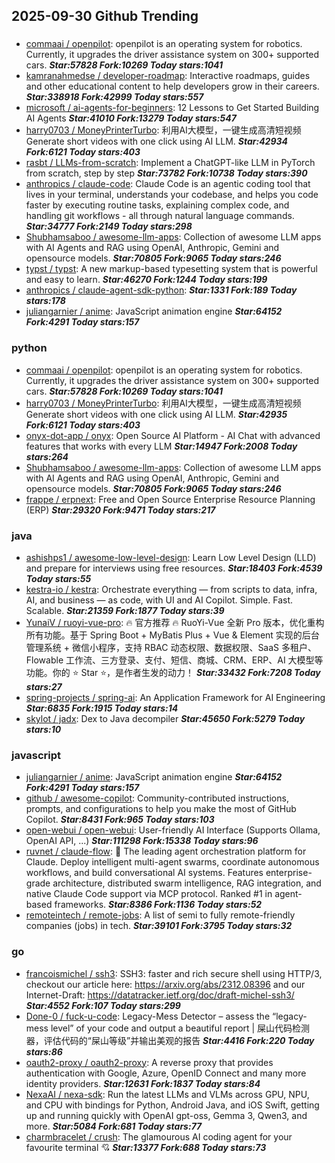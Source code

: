 ## 2025-09-30 Github Trending

### 
* [commaai / openpilot](https://github.com/commaai/openpilot): openpilot is an operating system for robotics. Currently, it upgrades the driver assistance system on 300+ supported cars. ***Star:57828 Fork:10269 Today stars:1041***
* [kamranahmedse / developer-roadmap](https://github.com/kamranahmedse/developer-roadmap): Interactive roadmaps, guides and other educational content to help developers grow in their careers. ***Star:338918 Fork:42999 Today stars:557***
* [microsoft / ai-agents-for-beginners](https://github.com/microsoft/ai-agents-for-beginners): 12 Lessons to Get Started Building AI Agents ***Star:41010 Fork:13279 Today stars:547***
* [harry0703 / MoneyPrinterTurbo](https://github.com/harry0703/MoneyPrinterTurbo): 利用AI大模型，一键生成高清短视频 Generate short videos with one click using AI LLM. ***Star:42934 Fork:6121 Today stars:403***
* [rasbt / LLMs-from-scratch](https://github.com/rasbt/LLMs-from-scratch): Implement a ChatGPT-like LLM in PyTorch from scratch, step by step ***Star:73782 Fork:10738 Today stars:390***
* [anthropics / claude-code](https://github.com/anthropics/claude-code): Claude Code is an agentic coding tool that lives in your terminal, understands your codebase, and helps you code faster by executing routine tasks, explaining complex code, and handling git workflows - all through natural language commands. ***Star:34777 Fork:2149 Today stars:298***
* [Shubhamsaboo / awesome-llm-apps](https://github.com/Shubhamsaboo/awesome-llm-apps): Collection of awesome LLM apps with AI Agents and RAG using OpenAI, Anthropic, Gemini and opensource models. ***Star:70805 Fork:9065 Today stars:246***
* [typst / typst](https://github.com/typst/typst): A new markup-based typesetting system that is powerful and easy to learn. ***Star:46270 Fork:1244 Today stars:199***
* [anthropics / claude-agent-sdk-python](https://github.com/anthropics/claude-agent-sdk-python):  ***Star:1331 Fork:189 Today stars:178***
* [juliangarnier / anime](https://github.com/juliangarnier/anime): JavaScript animation engine ***Star:64152 Fork:4291 Today stars:157***

### python
* [commaai / openpilot](https://github.com/commaai/openpilot): openpilot is an operating system for robotics. Currently, it upgrades the driver assistance system on 300+ supported cars. ***Star:57828 Fork:10269 Today stars:1041***
* [harry0703 / MoneyPrinterTurbo](https://github.com/harry0703/MoneyPrinterTurbo): 利用AI大模型，一键生成高清短视频 Generate short videos with one click using AI LLM. ***Star:42935 Fork:6121 Today stars:403***
* [onyx-dot-app / onyx](https://github.com/onyx-dot-app/onyx): Open Source AI Platform - AI Chat with advanced features that works with every LLM ***Star:14947 Fork:2008 Today stars:264***
* [Shubhamsaboo / awesome-llm-apps](https://github.com/Shubhamsaboo/awesome-llm-apps): Collection of awesome LLM apps with AI Agents and RAG using OpenAI, Anthropic, Gemini and opensource models. ***Star:70805 Fork:9065 Today stars:246***
* [frappe / erpnext](https://github.com/frappe/erpnext): Free and Open Source Enterprise Resource Planning (ERP) ***Star:29320 Fork:9471 Today stars:217***

### java
* [ashishps1 / awesome-low-level-design](https://github.com/ashishps1/awesome-low-level-design): Learn Low Level Design (LLD) and prepare for interviews using free resources. ***Star:18403 Fork:4539 Today stars:55***
* [kestra-io / kestra](https://github.com/kestra-io/kestra): Orchestrate everything — from scripts to data, infra, AI, and business — as code, with UI and AI Copilot. Simple. Fast. Scalable. ***Star:21359 Fork:1877 Today stars:39***
* [YunaiV / ruoyi-vue-pro](https://github.com/YunaiV/ruoyi-vue-pro): 🔥 官方推荐 🔥 RuoYi-Vue 全新 Pro 版本，优化重构所有功能。基于 Spring Boot + MyBatis Plus + Vue & Element 实现的后台管理系统 + 微信小程序，支持 RBAC 动态权限、数据权限、SaaS 多租户、Flowable 工作流、三方登录、支付、短信、商城、CRM、ERP、AI 大模型等功能。你的 ⭐️ Star ⭐️，是作者生发的动力！ ***Star:33432 Fork:7208 Today stars:27***
* [spring-projects / spring-ai](https://github.com/spring-projects/spring-ai): An Application Framework for AI Engineering ***Star:6835 Fork:1915 Today stars:14***
* [skylot / jadx](https://github.com/skylot/jadx): Dex to Java decompiler ***Star:45650 Fork:5279 Today stars:10***

### javascript
* [juliangarnier / anime](https://github.com/juliangarnier/anime): JavaScript animation engine ***Star:64152 Fork:4291 Today stars:157***
* [github / awesome-copilot](https://github.com/github/awesome-copilot): Community-contributed instructions, prompts, and configurations to help you make the most of GitHub Copilot. ***Star:8431 Fork:965 Today stars:103***
* [open-webui / open-webui](https://github.com/open-webui/open-webui): User-friendly AI Interface (Supports Ollama, OpenAI API, ...) ***Star:111298 Fork:15338 Today stars:96***
* [ruvnet / claude-flow](https://github.com/ruvnet/claude-flow): 🌊 The leading agent orchestration platform for Claude. Deploy intelligent multi-agent swarms, coordinate autonomous workflows, and build conversational AI systems. Features enterprise-grade architecture, distributed swarm intelligence, RAG integration, and native Claude Code support via MCP protocol. Ranked #1 in agent-based frameworks. ***Star:8386 Fork:1136 Today stars:52***
* [remoteintech / remote-jobs](https://github.com/remoteintech/remote-jobs): A list of semi to fully remote-friendly companies (jobs) in tech. ***Star:39101 Fork:3795 Today stars:32***

### go
* [francoismichel / ssh3](https://github.com/francoismichel/ssh3): SSH3: faster and rich secure shell using HTTP/3, checkout our article here: https://arxiv.org/abs/2312.08396 and our Internet-Draft: https://datatracker.ietf.org/doc/draft-michel-ssh3/ ***Star:4552 Fork:107 Today stars:299***
* [Done-0 / fuck-u-code](https://github.com/Done-0/fuck-u-code): Legacy-Mess Detector – assess the “legacy-mess level” of your code and output a beautiful report | 屎山代码检测器，评估代码的“屎山等级”并输出美观的报告 ***Star:4416 Fork:220 Today stars:86***
* [oauth2-proxy / oauth2-proxy](https://github.com/oauth2-proxy/oauth2-proxy): A reverse proxy that provides authentication with Google, Azure, OpenID Connect and many more identity providers. ***Star:12631 Fork:1837 Today stars:84***
* [NexaAI / nexa-sdk](https://github.com/NexaAI/nexa-sdk): Run the latest LLMs and VLMs across GPU, NPU, and CPU with bindings for Python, Android Java, and iOS Swift, getting up and running quickly with OpenAI gpt-oss, Gemma 3, Qwen3, and more. ***Star:5084 Fork:681 Today stars:77***
* [charmbracelet / crush](https://github.com/charmbracelet/crush): The glamourous AI coding agent for your favourite terminal 💘 ***Star:13377 Fork:688 Today stars:73***
